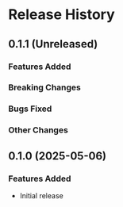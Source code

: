 # Release History

## 0.1.1 (Unreleased)

### Features Added

### Breaking Changes

### Bugs Fixed

### Other Changes

## 0.1.0 (2025-05-06)

### Features Added
* Initial release
